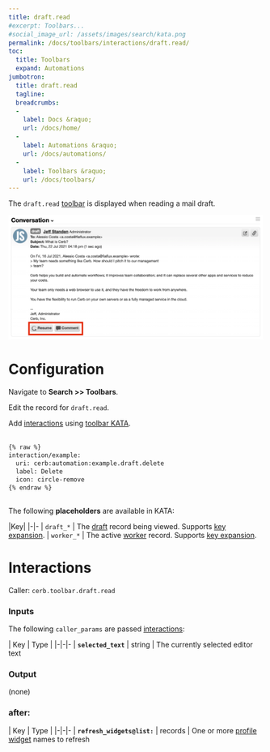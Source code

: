 ```yaml
---
title: draft.read
#excerpt: Toolbars...
#social_image_url: /assets/images/search/kata.png
permalink: /docs/toolbars/interactions/draft.read/
toc:
  title: Toolbars
  expand: Automations
jumbotron:
  title: draft.read
  tagline: 
  breadcrumbs:
  -
    label: Docs &raquo;
    url: /docs/home/
  -
    label: Automations &raquo;
    url: /docs/automations/
  -
    label: Toolbars &raquo;
    url: /docs/toolbars/
---
```


The `draft.read` [toolbar](/docs/toolbars/) is displayed when reading a mail draft.

<div class="cerb-screenshot">
<img src="/assets/images/docs/toolbars/draft-read.png" class="screenshot">
</div>

# Configuration

Navigate to **Search >> Toolbars**.

Edit the record for `draft.read`.

Add [interactions](/docs/automations/triggers/interaction.worker/) using [toolbar KATA](/docs/toolbars/#kata).

<pre>
<code class="language-cerb">
{% raw %}
interaction/example:
  uri: cerb:automation:example.draft.delete
  label: Delete
  icon: circle-remove
{% endraw %}
</code>
</pre>

The following **placeholders** are available in KATA:

|Key|
|-|-
| `draft_*` | The [draft](/docs/records/types/draft/) record being viewed. Supports [key expansion](/docs/guide/developers/dictionaries/#key-expansion).
| `worker_*` | The active [worker](/docs/records/types/worker/) record. Supports [key expansion](/docs/guide/developers/dictionaries/#key-expansion).

# Interactions

Caller: `cerb.toolbar.draft.read`

### Inputs

The following `caller_params` are passed [interactions](/docs/automations/triggers/interaction.worker/):

| Key | Type |
|-|-|-
| **`selected_text`** | string | The currently selected editor text

### Output

(none)

### after:

| Key | Type |
|-|-|-
| **`refresh_widgets@list:`** | records | One or more [profile widget](/docs/records/types/profile_widget/) names to refresh
